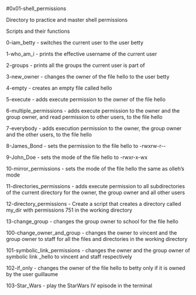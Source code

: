 #0x01-shell_permissions

Directory to practice and master shell permissions

Scripts and their functions

0-iam_betty - switches the current user to the user betty

1-who_am_i - prints the effective username of the current user

2-groups - prints all the groups the current user is part of

3-new_owner - changes the owner of the file hello to the user betty

4-empty - creates an empty file called hello

5-execute - adds execute permission to the owner of the file hello

6-multiple_permissions - adds execute permission to the owner and the group owner, and read permission to other users, to the file hello

7-everybody - adds execution permission to the owner, the group owner and the other users, to the file hello

8-James_Bond -  sets the permission to the file hello to -rwxrw-r--

9-John_Doe - sets the mode of the file hello to -rwxr-x-wx

10-mirror_permissions - sets the mode of the file hello the same as olleh’s mode

11-directories_permissions - adds execute permission to all subdirectories of the current directory for the owner, the group owner and all other users

12-directory_permissions - Create a script that creates a directory called my_dir with permissions 751 in the working directory

13-change_group - changes the group owner to school for the file hello

100-change_owner_and_group - changes the owner to vincent and the group owner to staff for all the files and directories in the working directory

101-symbolic_link_permissions - changes the owner and the group owner of symbolic link _hello to vincent and staff respectively

102-if_only - changes the owner of the file hello to betty only if it is owned by the user guillaume

103-Star_Wars - play the StarWars IV episode in the terminal
